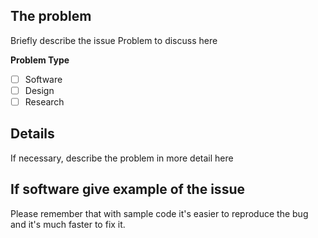 ## The problem

Briefly describe the issue Problem to discuss here

**Problem Type**

- [ ] Software
- [ ] Design
- [ ] Research

## Details

If necessary, describe the problem in more detail here

## If software give example of the issue

Please remember that with sample code it's easier to reproduce the bug and it's much faster to fix it.
